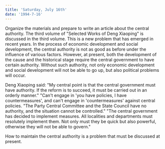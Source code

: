 ```yaml
---
title: 'Saturday, July 16th'
date: '1994-7-16'
---
```


Organize the materials and prepare to write an article about the central authority. The third volume of "Selected Works of Deng Xiaoping" is discussed in the third volume. This is a new problem that has emerged in recent years. In the process of economic development and social development, the central authority is not as good as before under the influence of various factors. However, at present, both the development of the cause and the historical stage require the central government to have certain authority. Without such authority, not only economic development and social development will not be able to go up, but also political problems will occur.

Deng Xiaoping said: "My central point is that the central government must have authority. If the reform is to succeed, it must be carried out in an orderly manner." "Can't engage in 'you have policies, I have countermeasures', and can't engage in 'countermeasures' against central policies. "The Party Central Committee and the State Council have no authority, and the situation cannot be controlled." "The central government has decided to implement measures. All localities and departments must resolutely implement them. Not only must they be quick but also powerful, otherwise they will not be able to govern."

How to maintain the central authority is a problem that must be discussed at present.


